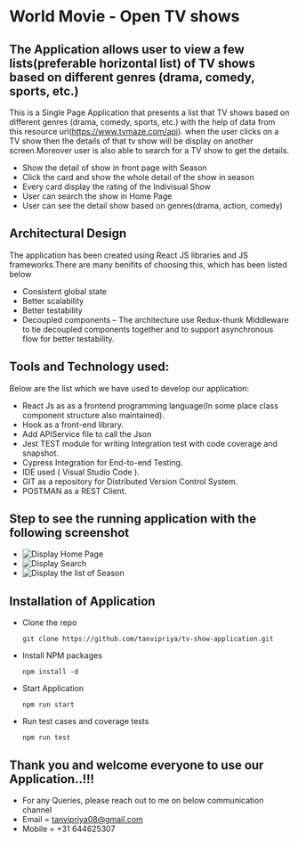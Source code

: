 # World Movie - Open TV shows

## The Application allows user to view a few lists(preferable horizontal list) of TV shows based on different genres (drama, comedy, sports, etc.)

This is a Single Page Application that presents a list that TV shows based on different genres (drama, comedy, sports, etc.) with the help of data from this resource url(https://www.tvmaze.com/api). when the user clicks on a TV show then the details of that tv show will be display on another screen.Moreover user is also able to search for a TV show to get the details.

- Show the detail of show in front page with Season
- Click the card and show the whole detail of the show in season
- Every card display the rating of the Indivisual Show
- User can search the show in Home Page
- User can see the detail show based on genres(drama, action, comedy)

## Architectural Design

The application has been created using React JS libraries and JS frameworks.There are many benifits of choosing this, which has been listed below

- Consistent global state
- Better scalability
- Better testability
- Decoupled components – The architecture use Redux-thunk Middleware to tie decoupled components together and to support asynchronous flow for better testability.

## Tools and Technology used:

Below are the list which we have used to develop our application:

- React Js as as a frontend programming language(In some place class component structure also maintained).
- Hook as a front-end library.
- Add APIService file to call the Json
- Jest TEST module for writing Integration test with code coverage and snapshot.
- Cypress Integration for End-to-end Testing.
- IDE used ( Visual Studio Code ).
- GIT as a repository for Distributed Version Control System.
- POSTMAN as a REST Client.

## Step to see the running application with the following screenshot

- ![Display Home Page](https://github.com/tanvipriya/F1,_champions_season/blob/main/screenshot/Screenshot_1.png?raw=true "After run npm install")
- ![Display Search](https://github.com/tanvipriya/F1,_champions_season/blob/main/screenshot/Screenshot_2.png?raw=true "Click on Learn More button")
- ![Display the list of Season](https://github.com/tanvipriya/F1,_champions_season/blob/main/screenshot/Screenshot_3.png?raw=true "Display and Hightlight the list of Season")

## Installation of Application

- Clone the repo

  ```
  git clone https://github.com/tanvipriya/tv-show-application.git
  ```

- Install NPM packages

  ```
  npm install -d
  ```

- Start Application
  ```
  npm run start
  ```
- Run test cases and coverage tests
  ```
  npm run test
  ```

## Thank you and welcome everyone to use our Application..!!!

- For any Queries, please reach out to me on below communication channel
- Email = tanvipriya08@gmail.com
- Mobile = +31 644625307
